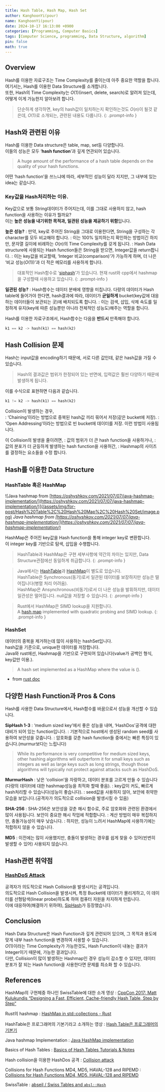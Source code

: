 ```yaml
---
title: Hash Table, Hash Map, Hash Set
author: KanghoonYi(pour)
name: KanghoonYi(pour)
date: 2024-10-17 16:13:00 +0900
categories: [Programming, Computer Basics]
tags: [Computer Science, programming, Data Structure, algorithm]
pin: false
math: true
---
```


## Overview

Hash를 이용한 자료구조는 Time Complexity를 줄이는데 아주 중요한 역할을 합니다.  
여기서는, Hash를 이용한 Data Structure를 소개합니다.  
또한, Hash의 Time Complexity는 $O(1)$(insert, delete, search)로 알려져 있는데, 어떻게 이게 가능한지 알아보려 합니다.  

> 단순하게 생각하면, key의 hash값이 일치하는지 확인하는것도 $O(n)$이 될것 같은데, $O(1)$로 소개되는, 관련된 내용도 다룹니다.
{: .prompt-info }

## Hash와 관련된 이유
Hash를 이용한 Data structure은 table, map, set등 다양합니다.  
이들의 성능은 모두 ‘**hash function**’과 깊게 연관되어 있습니다.  
> A huge amount of the performance of a hash table depends on the quality of your hash functions.
>

어떤 ‘hash function’을 쓰느냐에 따라, 세부적인 성능이 달라 지지만, 그 내부에 있는 idea는 같습니다.

### Key값을 Hash처리하는 이유.

Key값으로 보통 String데이터가 주어지는데, 이를 그대로 사용하지 않고, hash function을 사용하는 이유가 뭘까요?  
이는 **높은 성능을 내기위한 목적과, 일관된 성능을 제공하기 위함**입니다.  

**높은 성능?**
: 만약, key로 주어진 String을 그대로 이용한다면, String을 구성하는 각 character를 모두 비교해야 합니다.
: 이는 100% 일치하는지 확인하는 방법이긴 하지만, 문자열 길이에 비례하는 $O(n)$의 Time Complexity를 갖게 됩니다.
: Hash Data structure에 사용되는 Hash function들은 String을 받으면, Integer값을 return합니다.
: 이는 key값을 비교할때, ‘Integer 비교(comparison)’가 가능하게 하며, 더 나은 ‘비교 성능($O(1)$)’과 더 적은 메모리를 사용하게 합니다.

> 대표적인 Hash함수로 ‘[siphash](https://github.com/veorq/SipHash/blob/master/siphash.c)’가 있습니다. 현재 rust와 cpp에서 hashmap을 구성할때 사용하고 있습니다.
{: .prompt-info }

**일관된 성능?**
: Hash함수는 데이터 분배에 영향을 미칩니다. 다량의 데이터가 Hash table에 들어가야 한다면, hash결과에 따라, 데이터가 **균일하게** bucket(key값에 대응하는 데이터들이 보관되는 곳)에 배치되도록 합니다.
: 이는 검색, 삽입, 삭제 속도를 일정하게 유지(key에 따른 성능뿐만 아니라 전체적인 성능도)해주는 역할을 합니다.
  
Hash를 이용한 자료구조에서, Hash함수는 다음을 **반드시** 만족해야 합니다.
```rust
k1 == k2 -> hash(k1) == hash(k2)
```

## Hash Collision 문제

Hash는 input값을 encoding하기 때문에, 서로 다른 값인데, 같은 hash값을 가질 수 있습니다.

> Hash의 결과값은 범위가 한정되어 있는 반면에, 입력값은 훨씬 다양하기 때문에 발생하게 됩니다.
>

이를 수식으로 표현하면 다음과 같습니다.

```rust
k1 != k2 -> hash(k1) == hash(k2)
```

Collision이 발생하는 경우,  
: ‘Chaining’이라는 방법으로 중복된 hash값 끼리 묶어서 저장(같은 bucket에 저장).
: ‘Open Addressing’이라는 방법으로 빈 bucket에 데이터를 저장.
이런 방법이 사용됩니다.

이 Collision의 발생을 줄이려면,
: 값의 범위가 더 큰 hash function을 사용하거나,
: 값의 분포가 더 균등하게 발생하는 hash function을 사용허간,
: Hashmap의 사이즈를 결정하는 요소들을 수정
합니다.

## Hash를 이용한 Data Structure

### HashTable 혹은 HashMap

![Java hashmap from [https://oshyshkov.com/2021/07/07/java-hashmap-implementation/](https://oshyshkov.com/2021/07/07/java-hashmap-implementation/)](/assets/img/for-post/Hash%20Table%2C%20Hash%20Map%2C%20Hash%20Set/image.png)
_Java hashmap from [https://oshyshkov.com/2021/07/07/java-hashmap-implementation/](https://oshyshkov.com/2021/07/07/java-hashmap-implementation/)_

HashMap은 주어진 key값을 Hash function을 통해 integer key로 변환합니다.  
이 integer key를 기반으로 탐색, 삽입을 수행합니다.  

> HashTable과 HashMap은 구현 세부사항에 약간의 차이는 있지만, Data Structure관점에선 동일하게 취급합니다.
{: .prompt-info }
 
> Java에서는 [HashTable](https://docs.oracle.com/javase/8/docs/api/index.html?java/util/Hashtable.html)과 [HashMap](https://docs.oracle.com/javase/8/docs/api/?java/util/HashMap.html)이 별도로 있습니다.  
> HashTable은 Synchronous(동기)로서 일관된 데이터를 보장하지만 성능은 떨어집니다(병렬 처리 어려움).  
> HashMap은 Ansynchronous(비동기)로서 더 나은 성능을 발휘하지만, 데이터 일관성은 떨어집니다. null값을 저장할 수 있습니다.
{: .prompt-info }

> Rust에서 HashMap은 SIMD lookup을 지원합니다.  
> A [hash map](https://doc.rust-lang.org/std/collections/index.html#use-a-hashmap-when) implemented with quadratic probing and SIMD lookup.
{: .prompt-info }

### HashSet

데이터의 중복을 제거하는데 많이 사용하는 hashSet입니다.  
hash값을 기준으로, unique한 데이터를 저장합니다.  
Java와 rust에선, Hashmap을 기반으로 구현되어 있습니다(value가 공백인 형식, key값만 이용.).  

> A hash set implemented as a HashMap where the value is ().
- from [rust doc](https://doc.rust-lang.org/std/collections/struct.HashSet.html)
>

## 다양한 Hash Function과 Pros & Cons

Hash를 사용한 Data Structure에서, Hash함수를 바꿈으로서 성능을 개선할 수 있습니다.

**SipHash 1-3**
: ‘medium sized key’에서 좋은 성능을 내며, ‘HashDos’공격에 대한 대비가 되어 있는 function입니다.
: 기본적으로 host에서 생성된 random seed를 사용하여 보안성을 갖춥니다.
: 암호화를 갖춘 hash function들 중에서는 빠른 특징이 있습니다.(murmur보다는 느립니다)

> While its performance is very competitive for medium sized keys, other hashing algorithms will outperform it for small keys such as integers as well as large keys such as long strings, though those algorithms will typically not protect against attacks such as HashDoS.
>

**MurmurHash**
: 낮은 ‘collision’을 자랑하고, 데이터 분포를 고르게 만들 수 있습니다(다량의 데이터에 대한 hashmap성능을 최적화 할때 좋음).
: key값이 커도, 빠르게 hash처리할 수 있습니다(성능이 좋습니다).
: seed값을 사용하지 않아, 보안에 취약한 모습을 보입니다.(공격자가 의도적으로 collision을 발생시킬 수 있음)

**SHA-256**
: SHA-256은 보안성을 갖춘 해시 함수로, 주로 암호화와 관련된 환경에서 많이 사용됩니다. 보안이 중요한 해시 작업에 적합합니다.
: 계산 방법이 매우 복잡하지만, 충돌가능성이 매우 낮습니다.
: 하지만, 성능이 느려서 HashMap에 사용하기에는 적합하지 않을 수 있습니다.

**MD5**
: 이전에는 많이 사용했지만, 충돌이 발생하는 경우를 쉽게 찾을 수 있어(빈번히 발생할 수 있어) 사용되지 않습니다.

## Hash관련 취약점

### [HashDoS Attack](https://en.wikipedia.org/wiki/Collision_attack#Hash_flooding)

공격자가 의도적으로 Hash Collision을 발생시키는 공격입니다.  
의도적으로 Hash Collision을 발생시켜, 특정 Bucket에 데이터가 몰리게하고, 이 데이터를 선형탐색(linear probe)하도록 하여 컴퓨터 자원을 차지하게 만듭니다.  
이에 대응하여(해결하기 위하여), [SipHash](https://en.wikipedia.org/wiki/SipHash)가 등장했습니다.  

## Conclusion

Hash Data Structure은 Hash Function과 깊게 관련되어 있으며, 그 목적과 용도에 맞게 내부 hash function을 변경하여 사용할 수 있습니다.  
$O(1)$이라는 Time Complexity가 가능한것도, Hash Function이 내놓는 결과가 Integer이기 때문에, 가능한 결과입니다.  
다만, Collision이 많이 발생하는 Hashmap인 경우 성능이 감소할 수 있지만, 데이터 분포가 잘 되는 Hash function을 사용한다면 문제를 최소화 할 수 있습니다.

## References

HashMap의 구현체중 하나인 SwissTable에 대한 소개 영상
: [CppCon 2017: Matt Kulukundis “Designing a Fast, Efficient, Cache-friendly Hash Table, Step by Step”](https://www.youtube.com/watch?v=ncHmEUmJZf4)

Rust의 hashmap
: [HashMap in std::collections - Rust](https://doc.rust-lang.org/std/collections/struct.HashMap.html)

HashTable은 프로그래머의 기본기라고 소개하는 영상
: [Hash Table은 프로그래머의 기본기](https://youtu.be/S7vni1hdsZE?si=Wk46PzLhLcUcNHf1)

Java hashmap Implementation
: [Java HashMap implementation](https://oshyshkov.com/2021/07/07/java-hashmap-implementation/)

Basics of Hash Tables
: [Basics of Hash Tables  Tutorials & Notes](https://www.hackerearth.com/practice/data-structures/hash-tables/basics-of-hash-tables/tutorial/)

Hash collision을 이용한 HashDos 공격
: [Collision attack](https://en.wikipedia.org/wiki/Collision_attack#Hash_flooding)

Collisions for Hash Functions MD4, MD5, HAVAL-128 and RIPEMD
: [Collisions for Hash Functions MD4, MD5, HAVAL-128 and RIPEMD](https://eprint.iacr.org/2004/199)

SwissTable
: [abseil / Swiss Tables and <code>absl::Hash</code>](https://abseil.io/blog/20180927-swisstables)
